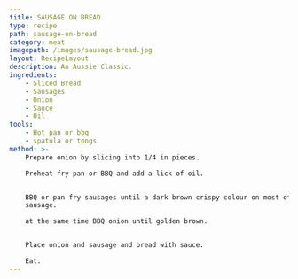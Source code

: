 ```yaml
---
title: SAUSAGE ON BREAD
type: recipe
path: sausage-on-bread
category: meat
imagepath: /images/sausage-bread.jpg
layout: RecipeLayout
description: An Aussie Classic.
ingredients:
    - Sliced Bread
    - Sausages
    - Onion
    - Sauce
    - Oil
tools:
    - Hot pan or bbq
    - spatula or tongs
method: >-
    Prepare onion by slicing into 1/4 in pieces.

    Preheat fry pan or BBQ and add a lick of oil.


    BBQ or pan fry sausages until a dark brown crispy colour on most of the
    sausage.

    at the same time BBQ onion until golden brown.


    Place onion and sausage and bread with sauce.

    Eat.
---
```


